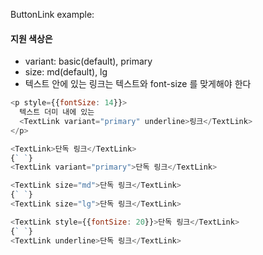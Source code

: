 ButtonLink example:

#### 지원 색상은
 - variant: basic(default), primary
 - size: md(default), lg
 - 텍스트 안에 있는 링크는 텍스트와 font-size 를 맞게해야 한다
 
```js
<p style={{fontSize: 14}}>
  텍스트 더미 내에 있는
  <TextLink variant="primary" underline>링크</TextLink>
</p>
```

```js
<TextLink>단독 링크</TextLink>
{` `}
<TextLink variant="primary">단독 링크</TextLink>
```

```js
<TextLink size="md">단독 링크</TextLink>
{` `}
<TextLink size="lg">단독 링크</TextLink>
```

```js
<TextLink style={{fontSize: 20}}>단독 링크</TextLink>
{` `}
<TextLink underline>단독 링크</TextLink>

```
